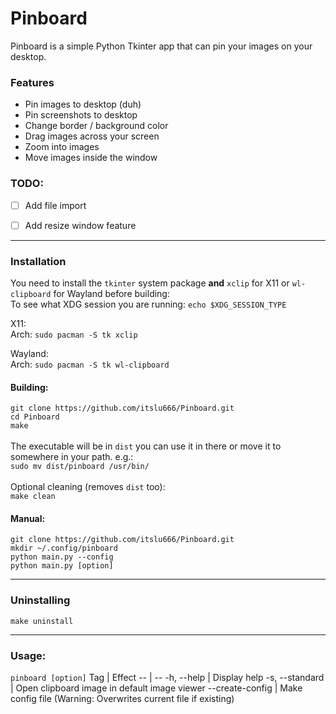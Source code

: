 # Pinboard
Pinboard is a simple Python Tkinter app that can pin your images on your desktop.

### Features
- Pin images to desktop (duh)
- Pin screenshots to desktop
- Change border / background color
- Drag images across your screen
- Zoom into images
- Move images inside the window

### TODO:
- [ ] Add file import
- [ ] Add resize window feature


---
### Installation
You need to install the `tkinter` system package **and** `xclip` for X11 or `wl-clipboard` for Wayland before building:\
To see what XDG session you are running: `echo $XDG_SESSION_TYPE`

X11:\
Arch: `sudo pacman -S tk xclip`

Wayland:\
Arch: `sudo pacman -S tk wl-clipboard`
#### Building:
`git clone https://github.com/itslu666/Pinboard.git`\
`cd Pinboard`\
`make`\
\
The executable will be in `dist` you can use it in there or move it to somewhere in your path. e.g.:\
`sudo mv dist/pinboard /usr/bin/`\
\
Optional cleaning (removes `dist` too):\
`make clean`

#### Manual:
`git clone https://github.com/itslu666/Pinboard.git`\
`mkdir ~/.config/pinboard`\
`python main.py --config`\
`python main.py [option]`

---
### Uninstalling
`make uninstall`

---
### Usage:
`pinboard [option]`
Tag |   Effect
--  |   --
-h, --help  |   Display help
-s, --standard  | Open clipboard image in default image viewer
--create-config |   Make config file (Warning: Overwrites current file if existing)